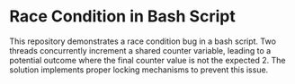 # Race Condition in Bash Script

This repository demonstrates a race condition bug in a bash script.  Two threads concurrently increment a shared counter variable, leading to a potential outcome where the final counter value is not the expected 2. The solution implements proper locking mechanisms to prevent this issue.